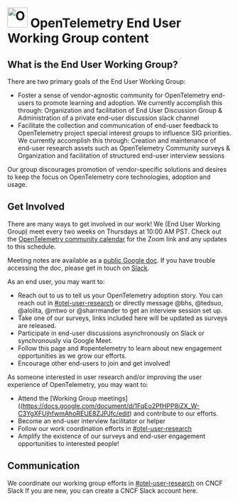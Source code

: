 # <img src="https://opentelemetry.io/img/logos/opentelemetry-logo-nav.png" alt="OpenTelemetry Icon" width="45" height=""> OpenTelemetry End User Working Group content 

  
## What is the End User Working Group? 

There are two primary goals of the End User Working Group: 
* Foster a sense of vendor-agnostic community for OpenTelemetry end-users to promote learning and adoption. We currently accomplish this through:   Organization and facilitation of End User Discussion Group & Administration of a private end-user discussion slack channel
* Facilitate the collection and communication of end-user feedback to OpenTelemetry project special interest groups to influence SIG priorities. We currently accomplish this through: Creation and maintenance of end-user research assets such as OpenTelemetry Community surveys & Organization and facilitation of structured end-user interview sessions

Our group discourages promotion of vendor-specific solutions and desires to keep the focus on OpenTelemetry core technologies, adoption and usage.

## Get Involved

There are many ways to get involved in our work! We (End User Working Group) meet every two weeks on Thursdays at 10:00 AM PST. Check out the [OpenTelemetry community calendar](https://calendar.google.com/calendar/embed?src=google.com_b79e3e90j7bbsa2n2p5an5lf60%40group.calendar.google.com)
for the Zoom link and any updates to this schedule.

Meeting notes are available as a [public Google doc](https://docs.google.com/document/d/1FqEo2PfHPP8iZX_W-C3YgXFUjhfwmAhoREUE8ZJPJfc/edit). If you have trouble accessing the doc, please get in touch on [Slack](https://cloud-native.slack.com/archives/C01RT3MSWGZ).

As an end user, you may want to: 

* Reach out to us to tell us your OpenTelemetry adoption story. You can reach out in [#otel-user-research](https://cloud-native.slack.com/archives/C01RT3MSWGZ) or directly message @bhs, @tedsuo, @alolita, @mtwo or @sharrmander to get an interview session set up. 
* Take one of our surveys, links included here will be updated as surveys are released.
* Participate in end-user discussions asynchronously on Slack or synchronously via Google Meet.
* Follow this page and #opentelemetry to learn about new engagement opportunities as we grow our efforts.
* Encourage other end-users to join and get involved!


As someone interested in user research and/or improving the user experience of OpenTelemetry, you may want to: 

* Attend the [Working Group meetings]((https://docs.google.com/document/d/1FqEo2PfHPP8iZX_W-C3YgXFUjhfwmAhoREUE8ZJPJfc/edit) and contribute to our efforts.
* Become an end-user interview facilitator or helper
* Follow our work coordination efforts in [#otel-user-research](https://cloud-native.slack.com/archives/C01RT3MSWGZ)
* Amplify the existence of our surveys and end-user engagement opportunities to interested people!

## Communication
We coordinate our working group efforts in [#otel-user-research](https://cloud-native.slack.com/archives/C01RT3MSWGZ) on CNCF Slack
If you are new, you can create a CNCF Slack account here.


